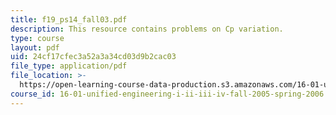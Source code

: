 ```yaml
---
title: f19_ps14_fall03.pdf
description: This resource contains problems on Cp variation.
type: course
layout: pdf
uid: 24cf17cfec3a52a3a34cd03d9b2cac03
file_type: application/pdf
file_location: >-
  https://open-learning-course-data-production.s3.amazonaws.com/16-01-unified-engineering-i-ii-iii-iv-fall-2005-spring-2006/24cf17cfec3a52a3a34cd03d9b2cac03_f19_ps14_fall03.pdf
course_id: 16-01-unified-engineering-i-ii-iii-iv-fall-2005-spring-2006
---
```

